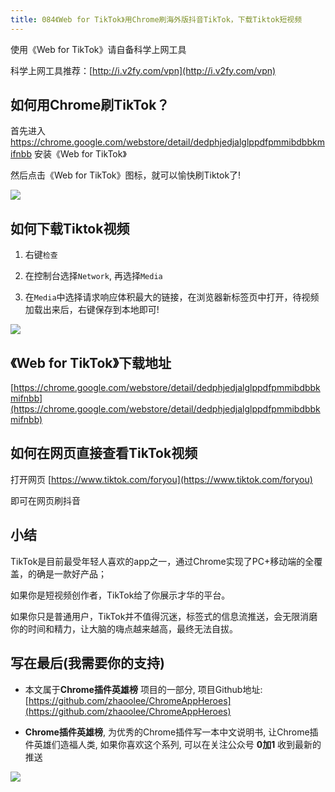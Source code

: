 ```yaml
---
title: 084《Web for TikTok》用Chrome刷海外版抖音TikTok，下载Tiktok短视频
---
```


使用《Web for TikTok》请自备科学上网工具

科学上网工具推荐：[http://i.v2fy.com/vpn](http://i.v2fy.com/vpn)



## 如何用Chrome刷TikTok？

首先进入 https://chrome.google.com/webstore/detail/dedphjedjalglppdfpmmibdbbkmifnbb  安装《Web for TikTok》

然后点击《Web for TikTok》图标，就可以愉快刷Tiktok了!

![](https://www.v2fy.com/asset/0i/ChromeAppHeroes/page/084-tiktok-2020-11-07.assets/web-tiktok_1.gif)





## 如何下载Tiktok视频



1. 右键`检查`

2. 在控制台选择`Network`, 再选择`Media`

3. 在`Media`中选择请求响应体积最大的链接，在浏览器新标签页中打开，待视频加载出来后，右键保存到本地即可!

![](https://www.v2fy.com/asset/0i/ChromeAppHeroes/page/084-tiktok-2020-11-07.assets/download2.gif)






## 《Web for TikTok》下载地址



[https://chrome.google.com/webstore/detail/dedphjedjalglppdfpmmibdbbkmifnbb](https://chrome.google.com/webstore/detail/dedphjedjalglppdfpmmibdbbkmifnbb)





## 如何在网页直接查看TikTok视频



打开网页 [https://www.tiktok.com/foryou](https://www.tiktok.com/foryou) 



即可在网页刷抖音




## 小结

TikTok是目前最受年轻人喜欢的app之一，通过Chrome实现了PC+移动端的全覆盖，的确是一款好产品；

如果你是短视频创作者，TikTok给了你展示才华的平台。

如果你只是普通用户，TikTok并不值得沉迷，标签式的信息流推送，会无限消磨你的时间和精力，让大脑的嗨点越来越高，最终无法自拔。





## 写在最后(我需要你的支持)

- 本文属于**Chrome插件英雄榜** 项目的一部分, 项目Github地址: [https://github.com/zhaoolee/ChromeAppHeroes](https://github.com/zhaoolee/ChromeAppHeroes)

- **Chrome插件英雄榜**, 为优秀的Chrome插件写一本中文说明书, 让Chrome插件英雄们造福人类, 如果你喜欢这个系列, 可以在关注公众号 **0加1** 收到最新的推送


![](https://www.v2fy.com/asset/0i/ChromeAppHeroes/page/072_one_note_web_clipper.assets/jikemiji.png)
